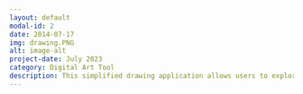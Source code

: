```yaml
---
layout: default
modal-id: 2
date: 2014-07-17
img: drawing.PNG
alt: image-alt
project-date: July 2023
category: Digital Art Tool
description: This simplified drawing application allows users to explore their creativity on a canvas using whatever color they want. The canvas can be downloaded as a PNG image or cleared with HTML buttons.
---
```

